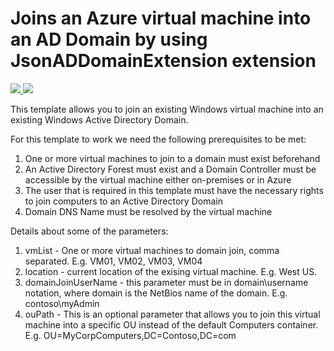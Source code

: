 # Joins an Azure virtual machine into an AD Domain by using JsonADDomainExtension extension

<a href="https://portal.azure.com/#create/Microsoft.Template/uri/https%3A%2F%2Fraw.githubusercontent.com%2Fmomeijer%2Fazure-quickstart-templates%2Fmaster%2F201-vm-domain-join-existing%2Fazuredeploy.json" target="_blank">
    <img src="http://azuredeploy.net/deploybutton.png"/>
</a>
<a href="https://portal.azure.us/#create/Microsoft.Template/uri/https%3A%2F%2Fraw.githubusercontent.com%2FAzure%2Fazure-quickstart-templates%2Fmaster%2F201-vm-domain-join-existing%2Fazuredeploy.json" target="_blank">
    <img src="http://azuredeploy.net/AzureGov.png"/>
</a>

This template allows you to join an existing Windows virtual machine into an existing Windows Active Directory Domain.

For this template to work we need the following prerequisites to be met:

1. One or more virtual machines to join to a domain must exist beforehand
2. An Active Directory Forest must exist and a Domain Controller must be accessible by the virtual machine either on-premises or in Azure
3. The user that is required in this template must have the necessary rights to join computers to an Active Directory Domain
4. Domain DNS Name must be resolved by the virtual machine

Details about some of the parameters:

1. vmList - One or more virtual machines to domain join, comma separated. E.g. VM01, VM02, VM03, VM04
2. location - current location of the exising virtual machine. E.g. West US.
3. domainJoinUserName - this parameter must be in domain\username notation, where domain is the NetBios name of the domain. E.g. contoso\myAdmin
4. ouPath - This is an optional parameter that allows you to join this virtual machine into a specific OU instead of the default Computers container. E.g. OU=MyCorpComputers,DC=Contoso,DC=com


